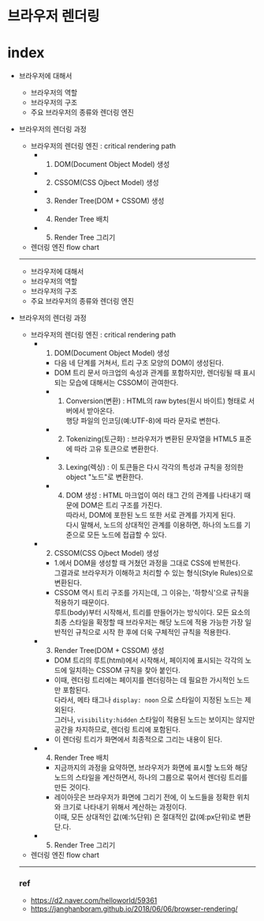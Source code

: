 # 브라우저 렌더링

# index
* 브라우저에 대해서 
  - 브라우저의 역할
  - 브라우저의 구조
  - 주요 브라우저의 종류와 렌더링 엔진

* 브라우저의 렌더링 과정
  - 브라우저의 렌더링 엔진 : critical rendering path
    - 1. DOM(Document Object Model) 생성
    - 2. CSSOM(CSS Ojbect Model) 생성
    - 3. Render Tree(DOM + CSSOM) 생성
    - 4. Render Tree 배치
    - 5. Render Tree 그리기 
  - 렌더링 엔진 flow chart


  ---

  * 브라우저에 대해서 
  - 브라우저의 역할
  - 브라우저의 구조
  - 주요 브라우저의 종류와 렌더링 엔진

* 브라우저의 렌더링 과정
  - 브라우저의 렌더링 엔진 : critical rendering path
    - 1. DOM(Document Object Model) 생성
      - 다음 네 단계를 거쳐서, 트리 구조 모양의 DOM이 생성된다.
      - DOM 트리 문서 마크업의 속성과 관계를 포함하지만, 렌더링될 때 표시 되는 모습에 대해서는 CSSOM이 관여한다.
      - 1. Conversion(변환) : HTML의 raw bytes(원시 바이트) 형태로 서버에서 받아온다.  
      행당 파일의 인코딩(예:UTF-8)에 따라 문자로 변한다.
      - 2. Tokenizing(토근화) : 브라우저가 변환된 문자열을 HTML5 표준에 따라 고유 토큰으로 변환한다.
      - 3. Lexing(렉싱) : 이 토큰들은 다시 각각의 특성과 규칙을 정의한 object "노드"로 변환한다.
      - 4. DOM 생성 : HTML 마크업이 여러 태그 간의 관계를 나타내기 때문에 DOM은 트리 구조를 가진다.  
      따라서, DOM에 포한된 노드 또한 서로 관계를 가지게 된다.  
      다시 말해서, 노드의 상대적인 관계를 이용하면, 하나의 노드를 기준으로 모든 노드에 접급할 수 있다.  

    - 2. CSSOM(CSS Ojbect Model) 생성
      - 1.에서 DOM을 생성할 때 거쳤던 과정을 그대로 CSS에 반복한다.  
      그결과로 브라우저가 이해하고 처리할 수 있는 형식(Style Rules)으로 변환된다.
      - CSSOM 역시 트리 구조를 가지는데, 그 이유는, '하향식'으로 규칙을 적용하기 때문이다.  
      루트(body)부터 시작해서, 트리를 만들어가는 방식이다. 
      모든 요소의 최종 스타일을 확정할 때 브라우저는 해당 노드에 적용 가능한 가장 일반적인 규칙으로 시작 한 후에 더욱 구체적인 규칙을 적용한다.

    - 3. Render Tree(DOM + CSSOM) 생성
      - DOM 트리의 루트(html)에서 시작해서, 페이지에 표시되는 각각의 노드에 일치하는 CSSOM 규칙을 찾아 붙인다.
      - 이때, 렌더링 트리에는 페이지를 렌더링하는 데 필요한 가시적인 노드만 포함된다.  
      다라서, 메타 태그나 `display: noon` 으로 스타일이 지정된 노드는 제외된다.  
      그러나, `visibility:hidden` 스타일이 적용된 노드는 보이지는 않지만 공간을 차지하므로, 렌더링 트리에 포함된다.
      - 이 렌더링 트리가 화면에서 최종적으로 그리는 내용이 된다.
    - 4. Render Tree 배치
      - 지금까지의 과정을 요약하면, 브라우저가 화면에 표시할 노드와 해당 노드의 스타일을 계산하면서, 하나의 그룹으로 묶어서 렌더링 트리를 만든 것이다.
      - 레이아웃은 브라우저가 화면에 그리기 전에, 이 노드들을 정확한 위치와 크기로 나타내기 위해서 계산하는 과정이다.  
      이때, 모든 상대적인 값(예:%단위) 은 절대적인 값(예:px단위)로 변환단.다.
    - 5. Render Tree 그리기 
  - 렌더링 엔진 flow chart



  
  ---
  ### ref
  * https://d2.naver.com/helloworld/59361
  * https://janghanboram.github.io/2018/06/06/browser-rendering/


